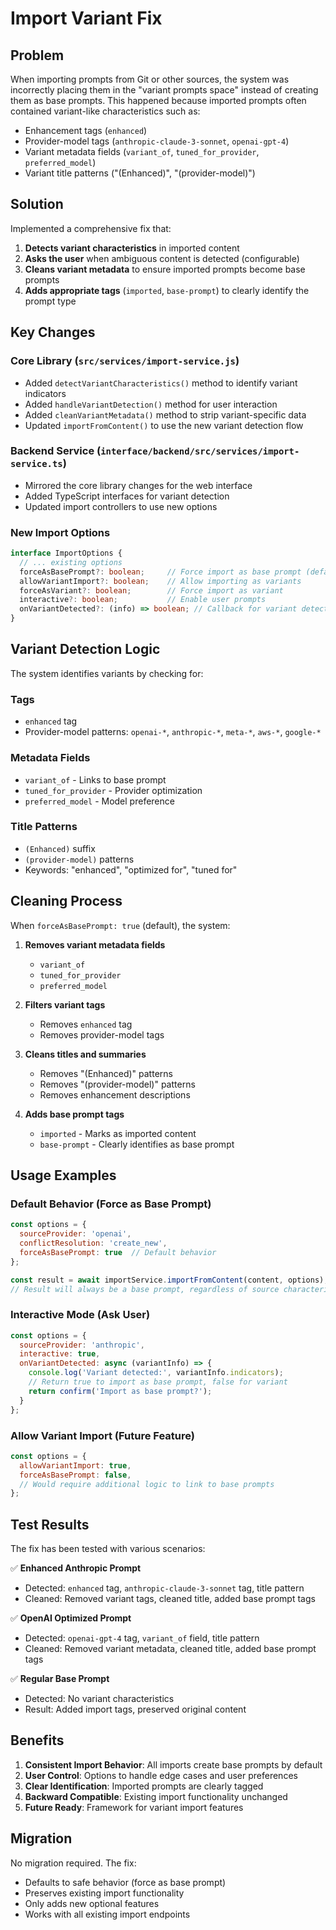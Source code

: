 # Import Variant Fix

## Problem
When importing prompts from Git or other sources, the system was incorrectly placing them in the "variant prompts space" instead of creating them as base prompts. This happened because imported prompts often contained variant-like characteristics such as:

- Enhancement tags (`enhanced`)
- Provider-model tags (`anthropic-claude-3-sonnet`, `openai-gpt-4`)
- Variant metadata fields (`variant_of`, `tuned_for_provider`, `preferred_model`)
- Variant title patterns ("(Enhanced)", "(provider-model)")

## Solution
Implemented a comprehensive fix that:

1. **Detects variant characteristics** in imported content
2. **Asks the user** when ambiguous content is detected (configurable)
3. **Cleans variant metadata** to ensure imported prompts become base prompts
4. **Adds appropriate tags** (`imported`, `base-prompt`) to clearly identify the prompt type

## Key Changes

### Core Library (`src/services/import-service.js`)
- Added `detectVariantCharacteristics()` method to identify variant indicators
- Added `handleVariantDetection()` method for user interaction
- Added `cleanVariantMetadata()` method to strip variant-specific data
- Updated `importFromContent()` to use the new variant detection flow

### Backend Service (`interface/backend/src/services/import-service.ts`)
- Mirrored the core library changes for the web interface
- Added TypeScript interfaces for variant detection
- Updated import controllers to use new options

### New Import Options
```typescript
interface ImportOptions {
  // ... existing options
  forceAsBasePrompt?: boolean;     // Force import as base prompt (default: true)
  allowVariantImport?: boolean;    // Allow importing as variants
  forceAsVariant?: boolean;        // Force import as variant
  interactive?: boolean;           // Enable user prompts
  onVariantDetected?: (info) => boolean; // Callback for variant detection
}
```

## Variant Detection Logic

The system identifies variants by checking for:

### Tags
- `enhanced` tag
- Provider-model patterns: `openai-*`, `anthropic-*`, `meta-*`, `aws-*`, `google-*`

### Metadata Fields
- `variant_of` - Links to base prompt
- `tuned_for_provider` - Provider optimization
- `preferred_model` - Model preference

### Title Patterns
- `(Enhanced)` suffix
- `(provider-model)` patterns
- Keywords: "enhanced", "optimized for", "tuned for"

## Cleaning Process

When `forceAsBasePrompt: true` (default), the system:

1. **Removes variant metadata fields**
   - `variant_of`
   - `tuned_for_provider` 
   - `preferred_model`

2. **Filters variant tags**
   - Removes `enhanced` tag
   - Removes provider-model tags

3. **Cleans titles and summaries**
   - Removes "(Enhanced)" patterns
   - Removes "(provider-model)" patterns
   - Removes enhancement descriptions

4. **Adds base prompt tags**
   - `imported` - Marks as imported content
   - `base-prompt` - Clearly identifies as base prompt

## Usage Examples

### Default Behavior (Force as Base Prompt)
```javascript
const options = {
  sourceProvider: 'openai',
  conflictResolution: 'create_new',
  forceAsBasePrompt: true  // Default behavior
};

const result = await importService.importFromContent(content, options);
// Result will always be a base prompt, regardless of source characteristics
```

### Interactive Mode (Ask User)
```javascript
const options = {
  sourceProvider: 'anthropic',
  interactive: true,
  onVariantDetected: async (variantInfo) => {
    console.log('Variant detected:', variantInfo.indicators);
    // Return true to import as base prompt, false for variant
    return confirm('Import as base prompt?');
  }
};
```

### Allow Variant Import (Future Feature)
```javascript
const options = {
  allowVariantImport: true,
  forceAsBasePrompt: false,
  // Would require additional logic to link to base prompts
};
```

## Test Results

The fix has been tested with various scenarios:

✅ **Enhanced Anthropic Prompt**
- Detected: `enhanced` tag, `anthropic-claude-3-sonnet` tag, title pattern
- Cleaned: Removed variant tags, cleaned title, added base prompt tags

✅ **OpenAI Optimized Prompt** 
- Detected: `openai-gpt-4` tag, `variant_of` field, title pattern
- Cleaned: Removed variant metadata, cleaned title, added base prompt tags

✅ **Regular Base Prompt**
- Detected: No variant characteristics
- Result: Added import tags, preserved original content

## Benefits

1. **Consistent Import Behavior**: All imports create base prompts by default
2. **User Control**: Options to handle edge cases and user preferences
3. **Clear Identification**: Imported prompts are clearly tagged
4. **Backward Compatible**: Existing import functionality unchanged
5. **Future Ready**: Framework for variant import features

## Migration

No migration required. The fix:
- Defaults to safe behavior (force as base prompt)
- Preserves existing import functionality
- Only adds new optional features
- Works with all existing import endpoints